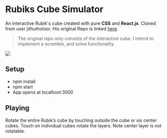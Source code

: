 # Rubiks Cube Simulator

An interactive Rubik's cube created with pure **CSS** and **React.js**.
Cloned from user jithutholoor. His original Repo is linked [here](https://github.com/daniloorozco/rubix-cube).
> The original repo only consists of the interactive cube. I intend to implement a scramble, and solve functionality.  

![](../master/img/readme-img.PNG)

## Setup

- npm install
- npm start
- App opens at localhost:3000

## Playing

Rotate the entire Rubik’s cube by touching outside the cube or six center cubes. Touch on individual cubes rotate the layers. Note center layer is not rotatable.

